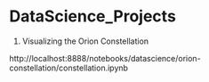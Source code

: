 # DataScience_Projects

1. Visualizing the Orion Constellation

http://localhost:8888/notebooks/datascience/orion-constellation/constellation.ipynb

